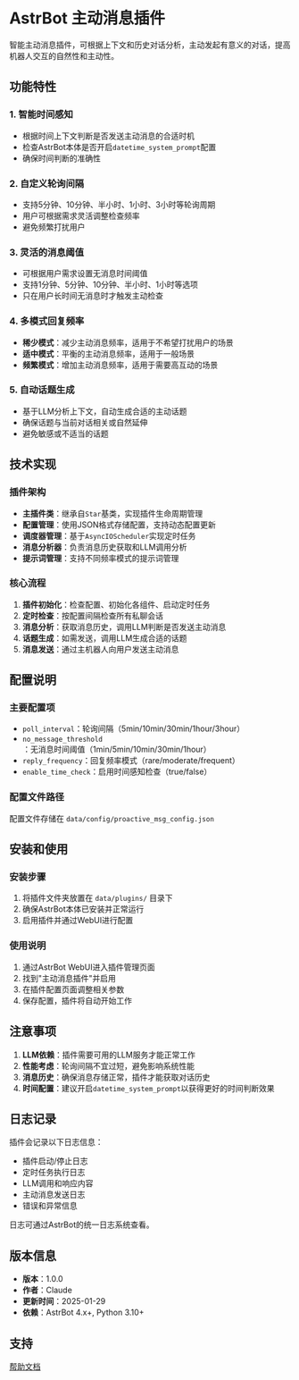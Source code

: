 # AstrBot 主动消息插件

智能主动消息插件，可根据上下文和历史对话分析，主动发起有意义的对话，提高机器人交互的自然性和主动性。

## 功能特性

### 1. 智能时间感知
- 根据时间上下文判断是否发送主动消息的合适时机
- 检查AstrBot本体是否开启`datetime_system_prompt`配置
- 确保时间判断的准确性

### 2. 自定义轮询间隔
- 支持5分钟、10分钟、半小时、1小时、3小时等轮询周期
- 用户可根据需求灵活调整检查频率
- 避免频繁打扰用户

### 3. 灵活的消息阈值
- 可根据用户需求设置无消息时间阈值
- 支持1分钟、5分钟、10分钟、半小时、1小时等选项
- 只在用户长时间无消息时才触发主动检查

### 4. 多模式回复频率
- **稀少模式**：减少主动消息频率，适用于不希望打扰用户的场景
- **适中模式**：平衡的主动消息频率，适用于一般场景
- **频繁模式**：增加主动消息频率，适用于需要高互动的场景

### 5. 自动话题生成
- 基于LLM分析上下文，自动生成合适的主动话题
- 确保话题与当前对话相关或自然延伸
- 避免敏感或不适当的话题

## 技术实现

### 插件架构
- **主插件类**：继承自`Star`基类，实现插件生命周期管理
- **配置管理**：使用JSON格式存储配置，支持动态配置更新
- **调度器管理**：基于`AsyncIOScheduler`实现定时任务
- **消息分析器**：负责消息历史获取和LLM调用分析
- **提示词管理**：支持不同频率模式的提示词管理

### 核心流程
1. **插件初始化**：检查配置、初始化各组件、启动定时任务
2. **定时检查**：按配置间隔检查所有私聊会话
3. **消息分析**：获取消息历史，调用LLM判断是否发送主动消息
4. **话题生成**：如需发送，调用LLM生成合适的话题
5. **消息发送**：通过主机器人向用户发送主动消息

## 配置说明

### 主要配置项
- `poll_interval`：轮询间隔（5min/10min/30min/1hour/3hour）
- `no_message_threshold`：无消息时间阈值（1min/5min/10min/30min/1hour）
- `reply_frequency`：回复频率模式（rare/moderate/frequent）
- `enable_time_check`：启用时间感知检查（true/false）

### 配置文件路径
配置文件存储在 `data/config/proactive_msg_config.json`

## 安装和使用

### 安装步骤
1. 将插件文件夹放置在 `data/plugins/` 目录下
2. 确保AstrBot本体已安装并正常运行
3. 启用插件并通过WebUI进行配置

### 使用说明
1. 通过AstrBot WebUI进入插件管理页面
2. 找到"主动消息插件"并启用
3. 在插件配置页面调整相关参数
4. 保存配置，插件将自动开始工作

## 注意事项

1. **LLM依赖**：插件需要可用的LLM服务才能正常工作
2. **性能考虑**：轮询间隔不宜过短，避免影响系统性能
3. **消息历史**：确保消息存储正常，插件才能获取对话历史
4. **时间配置**：建议开启`datetime_system_prompt`以获得更好的时间判断效果

## 日志记录

插件会记录以下日志信息：
- 插件启动/停止日志
- 定时任务执行日志
- LLM调用和响应内容
- 主动消息发送日志
- 错误和异常信息

日志可通过AstrBot的统一日志系统查看。

## 版本信息

- **版本**：1.0.0
- **作者**：Claude
- **更新时间**：2025-01-29
- **依赖**：AstrBot 4.x+, Python 3.10+

## 支持

[帮助文档](https://astrbot.app)

